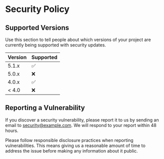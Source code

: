 # Security Policy

## Supported Versions

Use this section to tell people about which versions of your project are
currently being supported with security updates.

| Version | Supported          |
| ------- | ------------------ |
| 5.1.x   | :white_check_mark: |
| 5.0.x   | :x:                |
| 4.0.x   | :white_check_mark: |
| < 4.0   | :x:                |

## Reporting a Vulnerability

If you discover a security vulnerability, please report it to us by sending an email to security@example.com. We will respond to your report within 48 hours.

Please follow responsible disclosure practices when reporting vulnerabilities. This means giving us a reasonable amount of time to address the issue before making any information about it public.
